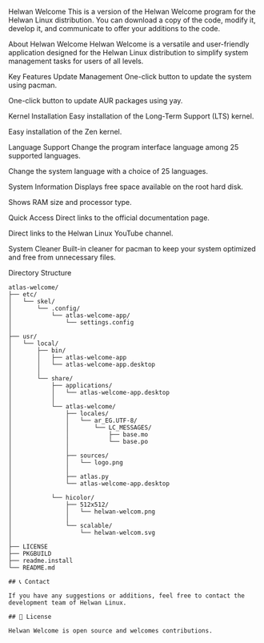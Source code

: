 
Helwan Welcome
This is a version of the Helwan Welcome program for the Helwan Linux distribution.
You can download a copy of the code, modify it, develop it, and communicate to offer your additions to the code.

About Helwan Welcome
Helwan Welcome is a versatile and user-friendly application designed for the Helwan Linux distribution to simplify system management tasks for users of all levels.

Key Features
Update Management
One-click button to update the system using pacman.

One-click button to update AUR packages using yay.

Kernel Installation
Easy installation of the Long-Term Support (LTS) kernel.

Easy installation of the Zen kernel.

Language Support
Change the program interface language among 25 supported languages.

Change the system language with a choice of 25 languages.

System Information
Displays free space available on the root hard disk.

Shows RAM size and processor type.

Quick Access
Direct links to the official documentation page.

Direct links to the Helwan Linux YouTube channel.

System Cleaner
Built-in cleaner for pacman to keep your system optimized and free from unnecessary files.

Directory Structure

```
atlas-welcome/
├── etc/
│   └── skel/
│       └── .config/
│           └── atlas-welcome-app/
│               └── settings.config
│
├── usr/
│   └── local/
│       ├── bin/
│       │   ├── atlas-welcome-app
│       │   └── atlas-welcome-app.desktop
│       │
│       └── share/
│           ├── applications/
│           │   └── atlas-welcome-app.desktop
│           │
│           └── atlas-welcome/
│               ├── locales/
│               │   └── ar_EG.UTF-8/
│               │       └── LC_MESSAGES/
│               │           ├── base.mo
│               │           └── base.po
│               │
│               ├── sources/
│               │   └── logo.png
│               │
│               ├── atlas.py
│               └── atlas-welcome-app.desktop
│
│           └── hicolor/
│               ├── 512x512/
│               │   └── helwan-welcom.png
│               │
│               └── scalable/
│                   └── helwan-welcom.svg
│
├── LICENSE
├── PKGBUILD
├── readme.install
└── README.md

## 📞 Contact

If you have any suggestions or additions, feel free to contact the development team of Helwan Linux.

## 📄 License

Helwan Welcome is open source and welcomes contributions.
